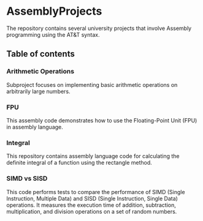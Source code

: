 # AssemblyProjects

The repository contains several university projects that involve Assembly programming using the AT&T syntax.

## Table of contents

### Arithmetic Operations
Subproject focuses on implementing basic arithmetic operations on arbitrarily large numbers.

### FPU 
This assembly code demonstrates how to use the Floating-Point Unit (FPU) in assembly language.

### Integral
This repository contains assembly language code for calculating the definite integral of a function using the rectangle method.

### SIMD vs SISD 
This code performs tests to compare the performance of SIMD (Single Instruction, Multiple Data) and SISD (Single Instruction, Single Data) operations. It measures the execution time of addition, subtraction, multiplication, and division operations on a set of random numbers.
